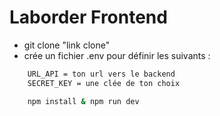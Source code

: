 # Laborder Frontend

- git clone "link clone"
- crée un fichier .env pour définir les suivants :

```sh
    URL_API = ton url vers le backend
    SECRET_KEY = une clée de ton choix
```

```sh
    npm install & npm run dev
```
